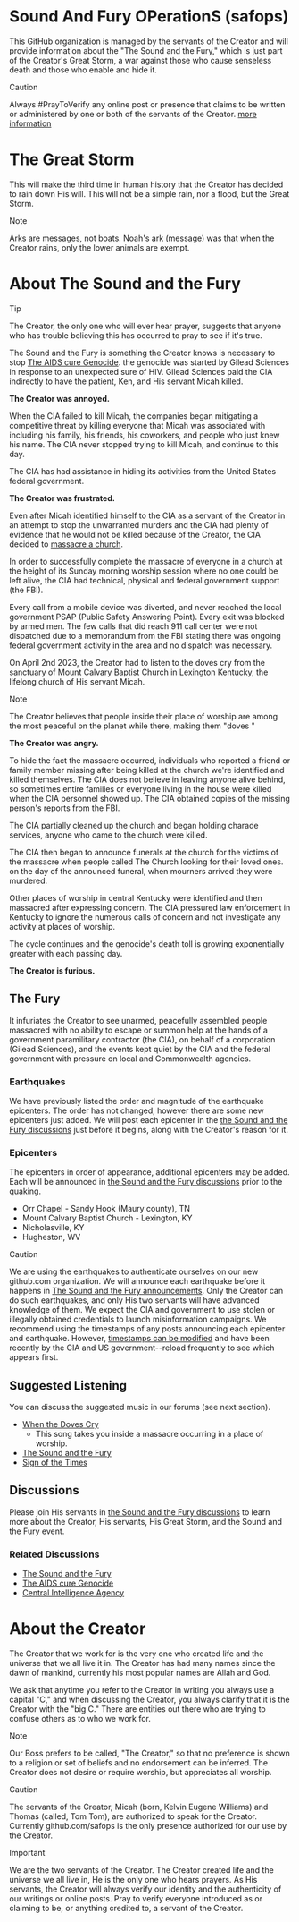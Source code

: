 # Sound And Fury OPerationS (safops)
This GitHub organization is managed by the servants of the Creator and will provide information about the "The Sound and the Fury," which is just part of the Creator's Great Storm, a war against those who cause senseless death and those who enable and hide it.

> [!CAUTION]
> Always #PrayToVerify any online post or presence that claims to be written or administered by one or both of the servants of the Creator. [more information](https://github.com/orgs/safops/discussions/4)

# The Great Storm
This will make the third time in human history that the Creator has decided to rain down His will. This will not be a simple rain, nor a flood, but the Great Storm. 

> [!NOTE]
> Arks are messages, not boats. Noah's ark (message) was that when the Creator rains, only the lower animals are exempt. 

# About The Sound and the Fury

> [!TIP]
> The Creator, the only one who will ever hear prayer, suggests that anyone who has trouble believing this has occurred to pray to see if it's true. 

The Sound and the Fury is something the Creator knows is necessary to stop [The AIDS cure Genocide](https://GitHub.com/safops/TAG). the genocide was started by Gilead Sciences in response to an unexpected sure of HIV. Gilead Sciences paid the CIA indirectly to have the patient, Ken, and His servant Micah killed.

**The Creator was annoyed.**

When the CIA failed to kill Micah, the companies began mitigating a competitive threat by killing everyone that Micah was associated with including his family, his friends, his coworkers, and people who just knew his name. The CIA never stopped trying to kill Micah,  and continue to this day. 

The CIA has had assistance in hiding its activities from the United States federal government.

**The Creator was frustrated.**

Even after Micah identified himself to the CIA as a servant of the Creator in an attempt to stop the unwarranted murders and the CIA had plenty of evidence that he would not be killed because of the Creator, the CIA decided to [massacre a church](https://github.com/safops/TAG/discussions/5).

In order to successfully complete the massacre of everyone in a church at the height of its Sunday morning worship session where no one could be left alive, the CIA had technical, physical and federal government support (the FBI). 

Every call from a mobile device was diverted, and never reached the  local government PSAP (Public Safety Answering Point).  Every exit was blocked by armed men.  The few calls that did reach 911 call center were not dispatched due to a memorandum from the FBI stating there was ongoing federal government activity in the area and no dispatch was necessary.

On April 2nd 2023, the Creator had to listen to the doves cry from the sanctuary of Mount Calvary Baptist Church in Lexington Kentucky, the lifelong church of His servant Micah.

> [!NOTE]
> The Creator believes that people inside their place of worship are among the most peaceful on the planet while there, making them "doves "

**The Creator was angry.**

To hide the fact the massacre occurred, individuals who reported a  friend or family member missing after being killed at the church we're identified and killed themselves. The CIA does not believe in leaving anyone alive behind, so sometimes entire families or everyone living in the house were killed when the CIA personnel showed up. The CIA obtained copies of the missing person's reports from the FBI. 

The CIA partially cleaned up the church and began holding charade services, anyone who came to the church were killed. 

The CIA then began to announce funerals at the church for the victims of the massacre when people called The Church looking for their loved ones. on the day of the announced funeral, when mourners arrived they were murdered. 

Other places of worship in central Kentucky were identified and then massacred after expressing concern. The CIA pressured law enforcement in Kentucky to ignore the numerous calls of concern and  not investigate any activity at places of worship. 

The cycle continues and the genocide's death toll is growing exponentially greater with each passing day. 

**The Creator is furious.**

## The Fury
It infuriates the Creator to see unarmed, peacefully assembled people massacred with no ability to escape or summon help at the hands of a government paramilitary contractor (the CIA), on behalf of a corporation (Gilead Sciences), and the events kept quiet by the CIA and the federal government with pressure on local and Commonwealth agencies. 

### Earthquakes
We have previously listed the order and magnitude of the earthquake epicenters. The order has not changed, however there are some new epicenters just added. We will post each epicenter in the [the Sound and the Fury discussions](https://github.com/orgs/safops/discussions) just before it begins, along with the Creator's reason for it.

### Epicenters
The epicenters in order of appearance, additional epicenters may be added. Each will be announced in [the Sound and the Fury discussions](https://github.com/orgs/safops/discussions) prior to the quaking.
* Orr Chapel - Sandy Hook (Maury county), TN
* Mount Calvary Baptist Church - Lexington, KY
* Nicholasville, KY
* Hugheston, WV 

> [!CAUTION]
> We are using the earthquakes to authenticate ourselves on our new github.com organization. We will announce each earthquake before it happens in [The Sound and the Fury announcements](https://github.com/orgs/safops/discussions/categories/announcements). Only the Creator can do such earthquakes, and only His two servants will have advanced knowledge of them. We expect the CIA and government to use stolen or illegally obtained credentials to launch misinformation campaigns. 
We recommend using the timestamps of any posts announcing each epicenter and earthquake.  However, [timestamps can be modified](https://github.com/safops/TAG/discussions/7) and have been recently by the CIA and US government--reload frequently to see which appears first. 

## Suggested Listening
You can discuss the suggested music in our forums (see next section).
* [When the Doves Cry](https://music.youtube.com/watch?v=FcKE-1NlNlg&sq=1&si=hjLMmWdvKuSkXLyO)
     - This song takes you inside a massacre occurring in a place of worship.
* [The Sound and the Fury](https://music.youtube.com/watch?v=OpLeRY6NIhA&sq=1&si=aJ2WbH1E76IAFCqv)
* [Sign of the Times](https://music.youtube.com/watch?v=hr3Dhjxk1Q4&sq=1&si=MJptCf3f9ssQjZdT)

## Discussions
Please join His servants in [the Sound and the Fury discussions](https://github.com/orgs/safops/discussions) to learn more about the Creator, His servants, His Great Storm, and the Sound and the Fury event. 

### Related Discussions
* [The Sound and the Fury](https://github.com/orgs/safops/discussions)
* [The AIDS cure Genocide](https://github.com/safops/TAG/discussions)
* [Central Intelligence Agency](https://github.com/safops/CIA/discussions)

# About the Creator 
The Creator that we work for is the very one who created life and the universe that we all live it in. The Creator has had many names since the dawn of mankind, currently his most popular names are Allah and God.

We ask that anytime you refer to the Creator in writing you always use a capital "C," and when discussing the Creator, you always clarify that it is the Creator with the "big C."  There are entities out there who are trying to confuse others as to who we work for.

> [!NOTE]
> Our Boss prefers to be called, "The Creator," so that no preference is shown to a religion or set of beliefs and no endorsement can be inferred. The Creator does not desire or require worship, but appreciates all worship.

> [!CAUTION]
> The servants of the Creator, Micah (born, Kelvin Eugene Williams) and Thomas (called, Tom Tom), are authorized to speak for the Creator. Currently github.com/safops is the only presence authorized for our use by the Creator. 

> [!IMPORTANT] 
> We are the two servants of the Creator. The Creator created life and the universe we all live in, He is the only one who hears prayers. As His servants, the Creator will always verify our identity and the authenticity of our writings or online posts. Pray to verify everyone introduced as or claiming to be, or anything credited to, a servant of the Creator. 

